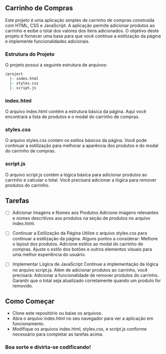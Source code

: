 ## Carrinho de Compras

Este projeto é uma aplicação simples de carrinho de compras construída com HTML, CSS e JavaScript. A aplicação permite adicionar produtos ao carrinho e exibe o total dos valores dos itens adicionados. O objetivo deste projeto é fornecer uma base para que você continue a estilização da página e implemente funcionalidades adicionais.

### Estrutura do Projeto

O projeto possui a seguinte estrutura de arquivos:

```bash
/project
  |- index.html
  |- styles.css
  |- script.js

```

### index.html

O arquivo index.html contém a estrutura básica da página. Aqui você encontrará a lista de produtos e o modal do carrinho de compras.

### styles.css

O arquivo styles.css contém os estilos básicos da página. Você pode continuar a estilização para melhorar a aparência dos produtos e do modal do carrinho de compras.

### script.js

O arquivo script.js contém a lógica básica para adicionar produtos ao carrinho e calcular o total. Você precisará adicionar a lógica para remover produtos do carrinho.

## Tarefas

- [ ] Adicionar Imagens e Nomes aos Produtos
Adicione imagens relevantes e nomes descritivos aos produtos na seção de produtos no arquivo index.html.

- [ ] Continuar a Estilização da Página
Utilize o arquivo styles.css para continuar a estilização da página. Alguns pontos a considerar:
Melhore o layout dos produtos.
Adicione estilos ao modal do carrinho de compras.
Ajuste o estilo dos botões e outros elementos visuais para uma melhor experiência do usuário.

- [ ] Implementar Lógica de JavaScript
Continue a implementação da lógica no arquivo script.js. Além de adicionar produtos ao carrinho, você precisará:
Adicionar a funcionalidade de remover produtos do carrinho.
Garantir que o total seja atualizado corretamente quando um produto for removido.


## Como Começar

- Clone este repositório ou baixe os arquivos.
- Abra o arquivo index.html no seu navegador para ver a aplicação em funcionamento.
- Modifique os arquivos index.html, styles.css, e script.js conforme necessário para completar as tarefas acima.

### Boa sorte e divirta-se codificando!
